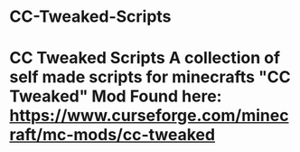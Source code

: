 # CC-Tweaked-Scripts
 # CC Tweaked Scripts  A collection of self made scripts for minecrafts "CC Tweaked" Mod  Found here: https://www.curseforge.com/minecraft/mc-mods/cc-tweaked 

